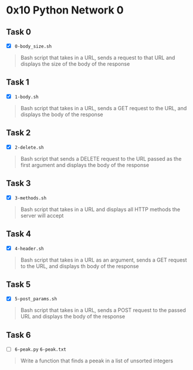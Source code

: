 # 0x10 Python Network 0

## Task 0
- [x] `0-body_size.sh`
> Bash script that takes in a URL, sends a request to that URL and displays
> the size of the body of the response

## Task 1
- [x] `1-body.sh`
> Bash script that takes in a URL, sends a GET request to the URL,
> and displays the body of the response

## Task 2
- [x] `2-delete.sh`
> Bash script that sends a DELETE request to the URL passed as the
> first argument and displays the body of the response

## Task 3
- [x] `3-methods.sh`
> Bash script that takes in a URL and displays all HTTP methods
> the server will accept

## Task 4
- [x] `4-header.sh`
> Bash script that takes in a URL as an argument, sends a GET request to
> the URL, and displays th body of the response

## Task 5
- [x] `5-post_params.sh`
> Bash script that takes in a URL, sends a POST request to the passed URL
> and displays the body of the response

## Task 6
- [ ] `6-peak.py` `6-peak.txt`
> Write a function that finds a peeak in a list of unsorted integers
